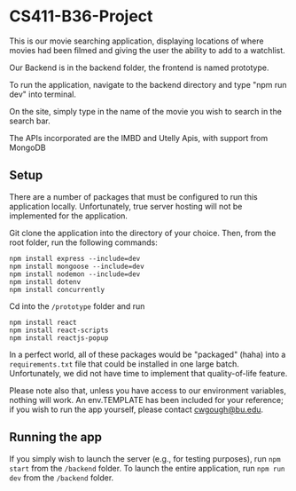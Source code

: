 # CS411-B36-Project


This is our movie searching application, displaying locations of where movies had been filmed and giving the user the ability to add to a watchlist. 

Our Backend is in the backend folder, the frontend is named prototype.

To run the application, navigate to the backend directory and type "npm run dev" into terminal.

On the site, simply type in the name of the movie you wish to search in the search bar.

The APIs incorporated are the IMBD and Utelly Apis, with support from MongoDB

## Setup
There are a number of packages that must be configured to run this application locally. Unfortunately, true server hosting will not be implemented for the application.

Git clone the application into the directory of your choice. Then, from the root folder, run the following commands:

```
npm install express --include=dev
npm install mongoose --include=dev
npm install nodemon --include=dev
npm install dotenv
npm install concurrently
```

Cd into the `/prototype` folder and run

```
npm install react
npm install react-scripts
npm install reactjs-popup
```

In a perfect world, all of these packages would be "packaged" (haha) into a `requirements.txt` file that could be installed in one large batch. Unfortunately, we did not have time to implement that quality-of-life feature.

Please note also that, unless you have access to our environment variables, nothing will work. An env.TEMPLATE has been included for your reference; if you wish to run the app yourself, please contact cwgough@bu.edu.

## Running the app
If you simply wish to launch the server (e.g., for testing purposes), run `npm start` from the `/backend` folder. To launch the entire application, run `npm run dev` from the `/backend` folder.

